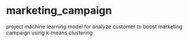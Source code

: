 # marketing_campaign
project machine learning model for analyze customer to boost marketing campaign using k-means clustering
